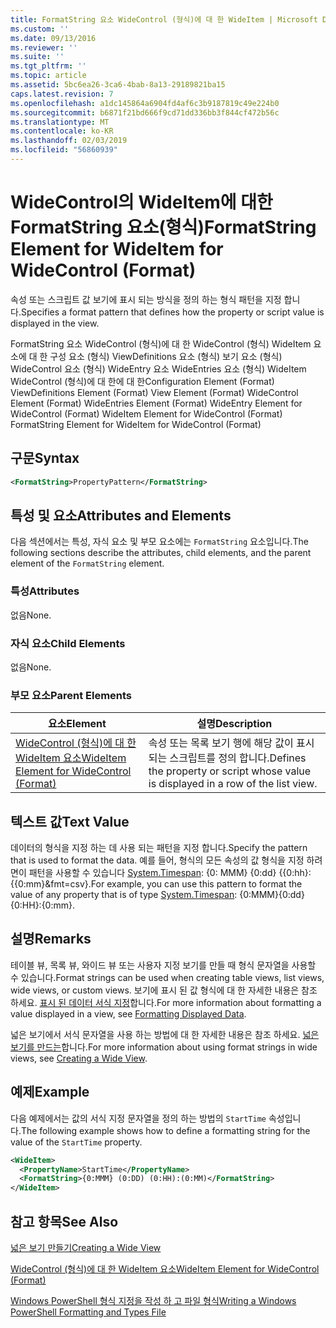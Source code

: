 ```yaml
---
title: FormatString 요소 WideControl (형식)에 대 한 WideItem | Microsoft Docs
ms.custom: ''
ms.date: 09/13/2016
ms.reviewer: ''
ms.suite: ''
ms.tgt_pltfrm: ''
ms.topic: article
ms.assetid: 5bc6ea26-3ca6-4bab-8a13-29189821ba15
caps.latest.revision: 7
ms.openlocfilehash: a1dc145864a6904fd4af6c3b9187819c49e224b0
ms.sourcegitcommit: b6871f21bd666f9cd71dd336bb3f844cf472b56c
ms.translationtype: MT
ms.contentlocale: ko-KR
ms.lasthandoff: 02/03/2019
ms.locfileid: "56860939"
---
```

# <a name="formatstring-element-for-wideitem-for-widecontrol-format"></a><span data-ttu-id="c26d7-102">WideControl의 WideItem에 대한 FormatString 요소(형식)</span><span class="sxs-lookup"><span data-stu-id="c26d7-102">FormatString Element for WideItem for WideControl (Format)</span></span>

<span data-ttu-id="c26d7-103">속성 또는 스크립트 값 보기에 표시 되는 방식을 정의 하는 형식 패턴을 지정 합니다.</span><span class="sxs-lookup"><span data-stu-id="c26d7-103">Specifies a format pattern that defines how the property or script value is displayed in the view.</span></span>

<span data-ttu-id="c26d7-104">FormatString 요소 WideControl (형식)에 대 한 WideControl (형식) WideItem 요소에 대 한 구성 요소 (형식) ViewDefinitions 요소 (형식) 보기 요소 (형식) WideControl 요소 (형식) WideEntry 요소 WideEntries 요소 (형식) WideItem WideControl (형식)에 대 한에 대 한</span><span class="sxs-lookup"><span data-stu-id="c26d7-104">Configuration Element (Format) ViewDefinitions Element (Format) View Element (Format) WideControl Element (Format) WideEntries Element (Format) WideEntry Element for WideControl (Format) WideItem Element for WideControl (Format) FormatString Element for WideItem for WideControl (Format)</span></span>

## <a name="syntax"></a><span data-ttu-id="c26d7-105">구문</span><span class="sxs-lookup"><span data-stu-id="c26d7-105">Syntax</span></span>

```xml
<FormatString>PropertyPattern</FormatString>
```

## <a name="attributes-and-elements"></a><span data-ttu-id="c26d7-106">특성 및 요소</span><span class="sxs-lookup"><span data-stu-id="c26d7-106">Attributes and Elements</span></span>

<span data-ttu-id="c26d7-107">다음 섹션에서는 특성, 자식 요소 및 부모 요소에는 `FormatString` 요소입니다.</span><span class="sxs-lookup"><span data-stu-id="c26d7-107">The following sections describe the attributes, child elements, and the parent element of the `FormatString` element.</span></span>

### <a name="attributes"></a><span data-ttu-id="c26d7-108">특성</span><span class="sxs-lookup"><span data-stu-id="c26d7-108">Attributes</span></span>

<span data-ttu-id="c26d7-109">없음</span><span class="sxs-lookup"><span data-stu-id="c26d7-109">None.</span></span>

### <a name="child-elements"></a><span data-ttu-id="c26d7-110">자식 요소</span><span class="sxs-lookup"><span data-stu-id="c26d7-110">Child Elements</span></span>

<span data-ttu-id="c26d7-111">없음</span><span class="sxs-lookup"><span data-stu-id="c26d7-111">None.</span></span>

### <a name="parent-elements"></a><span data-ttu-id="c26d7-112">부모 요소</span><span class="sxs-lookup"><span data-stu-id="c26d7-112">Parent Elements</span></span>

|<span data-ttu-id="c26d7-113">요소</span><span class="sxs-lookup"><span data-stu-id="c26d7-113">Element</span></span>|<span data-ttu-id="c26d7-114">설명</span><span class="sxs-lookup"><span data-stu-id="c26d7-114">Description</span></span>|
|-------------|-----------------|
|[<span data-ttu-id="c26d7-115">WideControl (형식)에 대 한 WideItem 요소</span><span class="sxs-lookup"><span data-stu-id="c26d7-115">WideItem Element for WideControl (Format)</span></span>](./wideitem-element-for-widecontrol-format.md)|<span data-ttu-id="c26d7-116">속성 또는 목록 보기 행에 해당 값이 표시 되는 스크립트를 정의 합니다.</span><span class="sxs-lookup"><span data-stu-id="c26d7-116">Defines the property or script whose value is displayed in a row of the list view.</span></span>|

## <a name="text-value"></a><span data-ttu-id="c26d7-117">텍스트 값</span><span class="sxs-lookup"><span data-stu-id="c26d7-117">Text Value</span></span>

<span data-ttu-id="c26d7-118">데이터의 형식을 지정 하는 데 사용 되는 패턴을 지정 합니다.</span><span class="sxs-lookup"><span data-stu-id="c26d7-118">Specify the pattern that is used to format the data.</span></span> <span data-ttu-id="c26d7-119">예를 들어, 형식의 모든 속성의 값 형식을 지정 하려면이 패턴을 사용할 수 있습니다 [System.Timespan](/dotnet/api/System.TimeSpan): {0: MMM} {0:dd} {{0:hh}: {{0:mm}&fmt=csv}.</span><span class="sxs-lookup"><span data-stu-id="c26d7-119">For example, you can use this pattern to format the value of any property that is of type [System.Timespan](/dotnet/api/System.TimeSpan): {0:MMM}{0:dd}{0:HH}:{0:mm}.</span></span>

## <a name="remarks"></a><span data-ttu-id="c26d7-120">설명</span><span class="sxs-lookup"><span data-stu-id="c26d7-120">Remarks</span></span>

<span data-ttu-id="c26d7-121">테이블 뷰, 목록 뷰, 와이드 뷰 또는 사용자 지정 보기를 만들 때 형식 문자열을 사용할 수 있습니다.</span><span class="sxs-lookup"><span data-stu-id="c26d7-121">Format strings can be used when creating table views, list views, wide views, or custom views.</span></span> <span data-ttu-id="c26d7-122">보기에 표시 된 값 형식에 대 한 자세한 내용은 참조 하세요. [표시 된 데이터 서식 지정](./formatting-displayed-data.md)합니다.</span><span class="sxs-lookup"><span data-stu-id="c26d7-122">For more information about formatting a value displayed in a view, see [Formatting Displayed Data](./formatting-displayed-data.md).</span></span>

<span data-ttu-id="c26d7-123">넓은 보기에서 서식 문자열을 사용 하는 방법에 대 한 자세한 내용은 참조 하세요. [넓은 보기를 만드는](./creating-a-wide-view.md)합니다.</span><span class="sxs-lookup"><span data-stu-id="c26d7-123">For more information about using format strings in wide views, see [Creating a Wide View](./creating-a-wide-view.md).</span></span>

## <a name="example"></a><span data-ttu-id="c26d7-124">예제</span><span class="sxs-lookup"><span data-stu-id="c26d7-124">Example</span></span>

<span data-ttu-id="c26d7-125">다음 예제에서는 값의 서식 지정 문자열을 정의 하는 방법의 `StartTime` 속성입니다.</span><span class="sxs-lookup"><span data-stu-id="c26d7-125">The following example shows how to define a formatting string for the value of the `StartTime` property.</span></span>

```xml
<WideItem>
  <PropertyName>StartTime</PropertyName>
  <FormatString>{0:MMM} (0:DD) (0:HH):(0:MM)</FormatString>
</WideItem>
```

## <a name="see-also"></a><span data-ttu-id="c26d7-126">참고 항목</span><span class="sxs-lookup"><span data-stu-id="c26d7-126">See Also</span></span>

[<span data-ttu-id="c26d7-127">넓은 보기 만들기</span><span class="sxs-lookup"><span data-stu-id="c26d7-127">Creating a Wide View</span></span>](./creating-a-wide-view.md)

[<span data-ttu-id="c26d7-128">WideControl (형식)에 대 한 WideItem 요소</span><span class="sxs-lookup"><span data-stu-id="c26d7-128">WideItem Element for WideControl (Format)</span></span>](./wideitem-element-for-widecontrol-format.md)

[<span data-ttu-id="c26d7-129">Windows PowerShell 형식 지정을 작성 하 고 파일 형식</span><span class="sxs-lookup"><span data-stu-id="c26d7-129">Writing a Windows PowerShell Formatting and Types File</span></span>](./writing-a-powershell-formatting-file.md)
